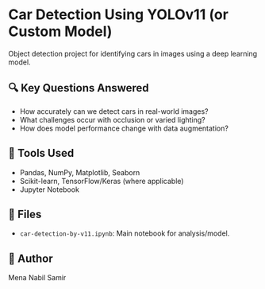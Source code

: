# Car Detection Using YOLOv11 (or Custom Model)

Object detection project for identifying cars in images using a deep learning model.

## 🔍 Key Questions Answered
- How accurately can we detect cars in real-world images?
- What challenges occur with occlusion or varied lighting?
- How does model performance change with data augmentation?

## 🔧 Tools Used
- Pandas, NumPy, Matplotlib, Seaborn
- Scikit-learn, TensorFlow/Keras (where applicable)
- Jupyter Notebook

## 📁 Files
- `car-detection-by-v11.ipynb`: Main notebook for analysis/model.

## 👤 Author
Mena Nabil Samir 
